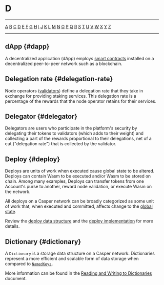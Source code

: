 # D

---

[A](/concepts/glossary/A.md) [B](/concepts/glossary/B.md) [C](/concepts/glossary/C.md) [D](/concepts/glossary/D.md) [E](/concepts/glossary/E.md) [F](/concepts/glossary/F.md) [G](/concepts/glossary/G.md) [H](/concepts/glossary/H.md) [I](/concepts/glossary/I.md) [J](/concepts/glossary/J.md) [K](/concepts/glossary/K.md) [L](/concepts/glossary/L.md) [M](/concepts/glossary/M.md) [N](/concepts/glossary/N.md) [O](/concepts/glossary/O.md) [P](/concepts/glossary/P.md) [Q](/concepts/glossary/Q.md) [R](/concepts/glossary/R.md) [S](/concepts/glossary/S.md) [T](/concepts/glossary/T.md) [U](/concepts/glossary/U.md) [V](/concepts/glossary/V.md) [W](/concepts/glossary/W.md) [X](/concepts/glossary/X.md) [Y](/concepts/glossary/Y.md) [Z](/concepts/glossary/Z.md)

---

## dApp {#dapp}

A decentralized application (dApp) employs [smart contracts](/concepts/glossary/S.md#smart-contract) installed on a decentralized peer-to-peer network such as a blockchain.

## Delegation rate {#delegation-rate}

Node operators ([validators](/concepts/glossary/V.md#validator)) define a delegation rate that they take in exchange for providing staking services. This delegation rate is a percentage of the rewards that the node operator retains for their services.

## Delegator {#delegator}

Delegators are users who participate in the platform's security by delegating their tokens to validators (which adds to their weight) and collecting a part of the rewards proportional to their delegations, net of a cut ("delegation rate") that is collected by the validator.

## Deploy {#deploy}

Deploys are units of work when executed cause global state to be altered. Deploys can contain Wasm to be executed and/or Wasm to be stored on chain. Among many examples, Deploys can transfer tokens from one Account's purse to another, reward node validation, or execute Wasm on the network.

All deploys on a Casper network can be broadly categorized as some unit of work that, when executed and committed, affects change to the [global state](/concepts/glossary/G.md#global-state).

Review the [deploy data structure](/concepts/design/serialization-standard.md#deploy) and the [deploy implementation](https://github.com/casper-network/casper-node/blob/master/node/src/types/deploy.rs#L475) for more details.

## Dictionary {#dictionary}

A `Dictionary` is a storage data structure on a Casper network. Dictionaries represent a more efficient and scalable form of data storage when compared to [`NamedKeys`](/concepts/glossary/N.md#namedkeys).

More information can be found in the [Reading and Writing to Dictionaries](/concepts/dictionaries.md) document.